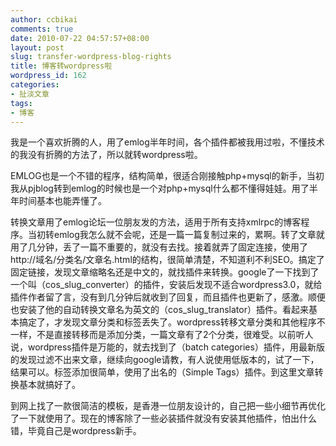 ```yaml
---
author: ccbikai
comments: true
date: 2010-07-22 04:57:57+08:00
layout: post
slug: transfer-wordpress-blog-rights
title: 博客转wordpress啦
wordpress_id: 162
categories:
- 扯淡文章
tags:
- 博客
---
```


我是一个喜欢折腾的人，用了emlog半年时间，各个插件都被我用过啦，不懂技术的我没有折腾的方法了，所以就转wordpress啦。<!-- more -->

EMLOG也是一个不错的程序，结构简单，很适合刚接触php+mysql的新手，当初我从pjblog转到emlog的时候也是一个对php+mysql什么都不懂得娃娃。用了半年时间基本也能弄懂了。

转换文章用了emlog论坛一位朋友发的方法，适用于所有支持xmlrpc的博客程序。当初转emlog我怎么就不会呢，还是一篇一篇复制过来的，累啊。转了文章就用了几分钟，丢了一篇不重要的，就没有去找。接着就弄了固定连接，使用了http://域名/分类名/文章名.html的结构，很简单清楚，不知道利不利SEO。搞定了固定链接，发现文章缩略名还是中文的，就找插件来转换。google了一下找到了一个叫（cos_slug_converter）的插件，安装后发现不适合wordpress3.0，就给插件作者留了言，没有到几分钟后就收到了回复，而且插件也更新了，感激。顺便也安装了他的自动转换文章名为英文的（cos_slug_translator）插件。看起来基本搞定了，才发现文章分类和标签丢失了。wordpress转移文章分类和其他程序不一样，不是直接转移而是添加分类，一篇文章有了2个分类，很难受。以前听人说，wordpress插件是万能的，就去找到了（batch categories）插件，用最新版的发现过滤不出来文章，继续向google请教，有人说使用低版本的，试了一下，结果可以。标签添加很简单，使用了出名的（Simple Tags）插件。到这里文章转换基本就搞好了。

到网上找了一款很简洁的模板，是香港一位朋友设计的，自己把一些小细节再优化了一下就使用了。现在的博客除了一些必装插件就没有安装其他插件，怕出什么错，毕竟自己是wordpress新手。
